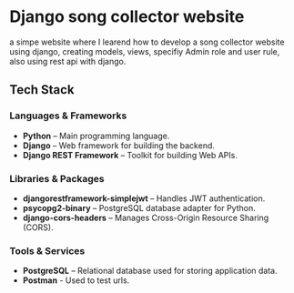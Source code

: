 # Django song collector website
a simpe website where I learend how to develop a song collector website using django, creating models, views, specifiy Admin role and user rule, also using rest api with django. 
## Tech Stack 
### Languages & Frameworks
- **Python** – Main programming language.
- **Django** – Web framework for building the backend.
- **Django REST Framework** – Toolkit for building Web APIs.

### Libraries & Packages
- **djangorestframework-simplejwt** – Handles JWT authentication.
- **psycopg2-binary** – PostgreSQL database adapter for Python.
- **django-cors-headers** – Manages Cross-Origin Resource Sharing (CORS).

### Tools & Services
- **PostgreSQL** – Relational database used for storing application data.
- **Postman** - Used to test urls.
